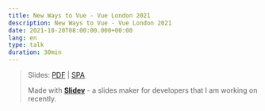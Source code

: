 ```yaml
---
title: New Ways to Vue - Vue London 2021
description: New Ways to Vue - Vue London 2021
date: 2021-10-20T08:00:00.000+00:00
lang: en
type: talk
duration: 30min
---
```


> Slides: [PDF](https://antfu.me/talks/2021-10-20) | [SPA](https://talks.antfu.me/2021/vue-london)
>
> Made with <Slidev class="inline"/>  [**Slidev**](https://github.com/slidevjs/slidev) - a slides maker for developers that I am working on recently.
